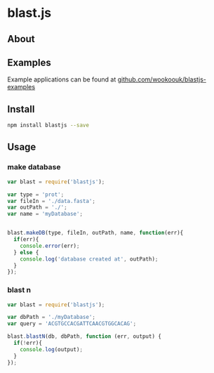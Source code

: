 # blast.js

## About

## Examples

Example applications can be found at [github.com/wookoouk/blastjs-examples](https://github.com/wookoouk/blastjs-examples)

## Install

```bash
npm install blastjs --save
```

## Usage
### make database

```javascript
var blast = require('blastjs');

var type = 'prot';
var fileIn = './data.fasta';
var outPath = './';
var name = 'myDatabase';


blast.makeDB(type, fileIn, outPath, name, function(err){
  if(err){
    console.error(err);   
  } else {
    console.log('database created at', outPath);
  }
});
```

### blast n
```javascript
var blast = require('blastjs');

var dbPath = './myDatabase';
var query = 'ACGTGCCACGATTCAACGTGGCACAG';

blast.blastN(db, dbPath, function (err, output) {
  if(!err){
    console.log(output);
  }
});

```
